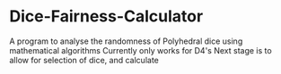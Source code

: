 # Dice-Fairness-Calculator
A program to analyse the randomness of Polyhedral dice using mathematical algorithms
Currently only works for D4's
Next stage is to allow for selection of dice, and calculate
